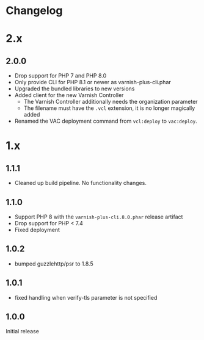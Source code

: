 Changelog
=========

2.x
===

2.0.0
-----

* Drop support for PHP 7 and PHP 8.0
* Only provide CLI for PHP 8.1 or newer as varnish-plus-cli.phar
* Upgraded the bundled libraries to new versions
* Added client for the new Varnish Controller
  * The Varnish Controller additionally needs the organization parameter
  * The filename must have the `.vcl` extension, it is no longer magically added
* Renamed the VAC deployment command from `vcl:deploy` to `vac:deploy`.

1.x
===

1.1.1
-----

* Cleaned up build pipeline. No functionality changes.

1.1.0
-----

* Support PHP 8 with the `varnish-plus-cli.8.0.phar` release artifact
* Drop support for PHP < 7.4
* Fixed deployment

1.0.2
-----

* bumped guzzlehttp/psr to 1.8.5

1.0.1
-----

* fixed handling when verify-tls parameter is not specified

1.0.0
-----

Initial release
